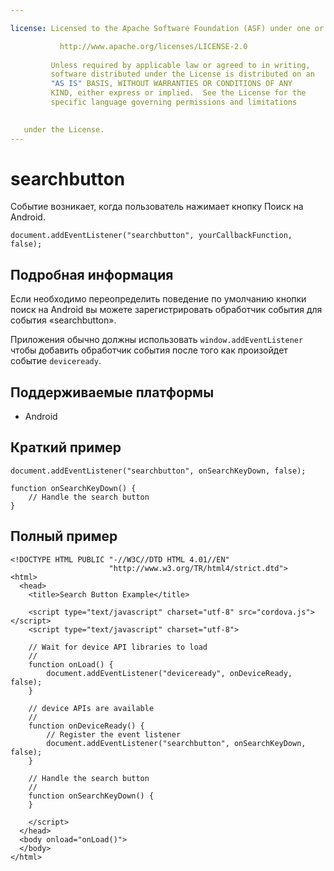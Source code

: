 ```yaml
---

license: Licensed to the Apache Software Foundation (ASF) under one or more contributor license agreements. See the NOTICE file distributed with this work for additional information regarding copyright ownership. The ASF licenses this file to you under the Apache License, Version 2.0 (the "License"); you may not use this file except in compliance with the License. You may obtain a copy of the License at

           http://www.apache.org/licenses/LICENSE-2.0
    
         Unless required by applicable law or agreed to in writing,
         software distributed under the License is distributed on an
         "AS IS" BASIS, WITHOUT WARRANTIES OR CONDITIONS OF ANY
         KIND, either express or implied.  See the License for the
         specific language governing permissions and limitations
    

   under the License.
---
```


# searchbutton

Событие возникает, когда пользователь нажимает кнопку Поиск на Android.

    document.addEventListener("searchbutton", yourCallbackFunction, false);
    

## Подробная информация

Если необходимо переопределить поведение по умолчанию кнопки поиск на Android вы можете зарегистрировать обработчик события для события «searchbutton».

Приложения обычно должны использовать `window.addEventListener` чтобы добавить обработчик события после того как произойдет событие `deviceready`.

## Поддерживаемые платформы

*   Android

## Краткий пример

    document.addEventListener("searchbutton", onSearchKeyDown, false);
    
    function onSearchKeyDown() {
        // Handle the search button
    }
    

## Полный пример

    <!DOCTYPE HTML PUBLIC "-//W3C//DTD HTML 4.01//EN"
                          "http://www.w3.org/TR/html4/strict.dtd">
    <html>
      <head>
        <title>Search Button Example</title>
    
        <script type="text/javascript" charset="utf-8" src="cordova.js"></script>
        <script type="text/javascript" charset="utf-8">
    
        // Wait for device API libraries to load
        //
        function onLoad() {
            document.addEventListener("deviceready", onDeviceReady, false);
        }
    
        // device APIs are available
        //
        function onDeviceReady() {
            // Register the event listener
            document.addEventListener("searchbutton", onSearchKeyDown, false);
        }
    
        // Handle the search button
        //
        function onSearchKeyDown() {
        }
    
        </script>
      </head>
      <body onload="onLoad()">
      </body>
    </html>
